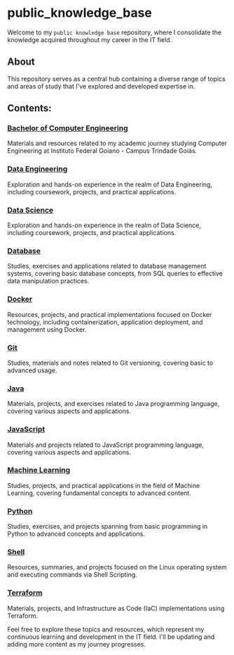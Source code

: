 # public_knowledge_base

Welcome to my `public knowledge base` repository, where I consolidate the knowledge acquired throughout my career in the IT field.

## About

This repository serves as a central hub containing a diverse range of topics and areas of study that I've explored and developed expertise in.

## Contents:

### [Bachelor of Computer Engineering](https://github.com/kayckdelfino/public_knowledge_base/tree/main/Bachelor%20of%20Computer%20Engineering)

Materials and resources related to my academic journey studying Computer Engineering at Instituto Federal Goiano - Campus Trindade Goiás.

### [Data Engineering](https://github.com/kayckdelfino/public_knowledge_base/tree/main/Data%20Engineering)

Exploration and hands-on experience in the realm of Data Engineering, including coursework, projects, and practical applications.

### [Data Science](https://github.com/kayckdelfino/public_knowledge_base/tree/main/Data%20Science)

Exploration and hands-on experience in the realm of Data Science, including coursework, projects, and practical applications.

### [Database](https://github.com/kayckdelfino/public_knowledge_base/tree/main/Database)

Studies, exercises and applications related to database management systems, covering basic database concepts, from SQL queries to effective data manipulation practices.

### [Docker](https://github.com/kayckdelfino/public_knowledge_base/tree/main/Docker)

Resources, projects, and practical implementations focused on Docker technology, including containerization, application deployment, and management using Docker.

### [Git](https://github.com/kayckdelfino/public_knowledge_base/tree/main/Git)

Studies, materials and notes related to Git versioning, covering basic to advanced usage.

### [Java](https://github.com/kayckdelfino/public_knowledge_base/tree/main/Java)

Materials, projects, and exercises related to Java programming language, covering various aspects and applications.

### [JavaScript](https://github.com/kayckdelfino/public_knowledge_base/tree/main/JavaScript)

Materials and projects related to JavaScript programming language, covering various aspects and applications.

### [Machine Learning](https://github.com/kayckdelfino/public_knowledge_base/tree/main/Machine%20Learning)

Studies, projects, and practical applications in the field of Machine Learning, covering fundamental concepts to advanced content.

### [Python](https://github.com/kayckdelfino/public_knowledge_base/tree/main/Python)

Studies, exercises, and projects spanning from basic programming in Python to advanced concepts and applications.

### [Shell](https://github.com/kayckdelfino/public_knowledge_base/tree/main/Shell)

Resources, summaries, and projects focused on the Linux operating system and executing commands via Shell Scripting.

### [Terraform](https://github.com/kayckdelfino/public_knowledge_base/tree/main/Terraform)

Materials, projects, and Infrastructure as Code (IaC) implementations using Terraform.

Feel free to explore these topics and resources, which represent my continuous learning and development in the IT field. I'll be updating and adding more content as my journey progresses.